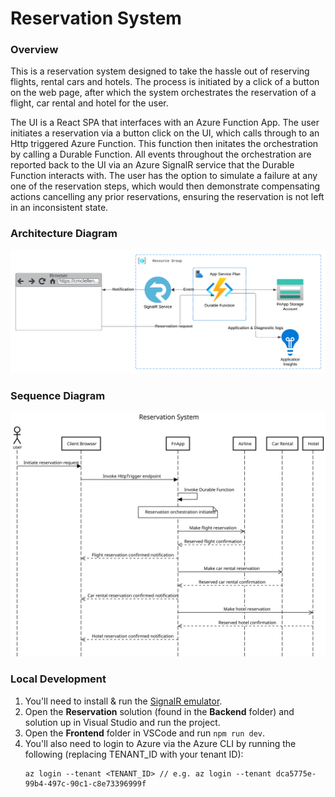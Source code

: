 # Reservation System

### Overview
This is a reservation system designed to take the hassle out of reserving flights, rental cars and hotels. The process is initiated by a click of a button on the web page, after which the system orchestrates the reservation of a flight, car rental and hotel for the user.

The UI is a React SPA that interfaces with an Azure Function App. The user initiates a reservation via a button click on the UI, which calls through to an Http triggered Azure Function. This function then initates the orchestration by calling a Durable Function. All events throughout the orchestration are reported back to the UI via an Azure SignalR service that the Durable Function interacts with. The user has the option to simulate a failure at any one of the reservation steps, which would then demonstrate compensating actions cancelling any prior reservations, ensuring the reservation is not left in an inconsistent state.

### Architecture Diagram
![Architecture Diagram](./frontend/src/assets/design.svg)

### Sequence Diagram
![Sequence Diagram](./frontend/src/assets/sequence.svg)

### Local Development
1. You'll need to install & run the [SignalR emulator](https://learn.microsoft.com/en-au/azure/azure-signalr/signalr-howto-emulator).
1. Open the **Reservation** solution (found in the **Backend** folder) and  solution up in Visual Studio and run the project.
1. Open the **Frontend** folder in VSCode and run `npm run dev`.
1. You'll also need to login to Azure via the Azure CLI by running the following (replacing TENANT_ID with your tenant ID):
    ```
    az login --tenant <TENANT_ID> // e.g. az login --tenant dca5775e-99b4-497c-90c1-c8e73396999f
    ```